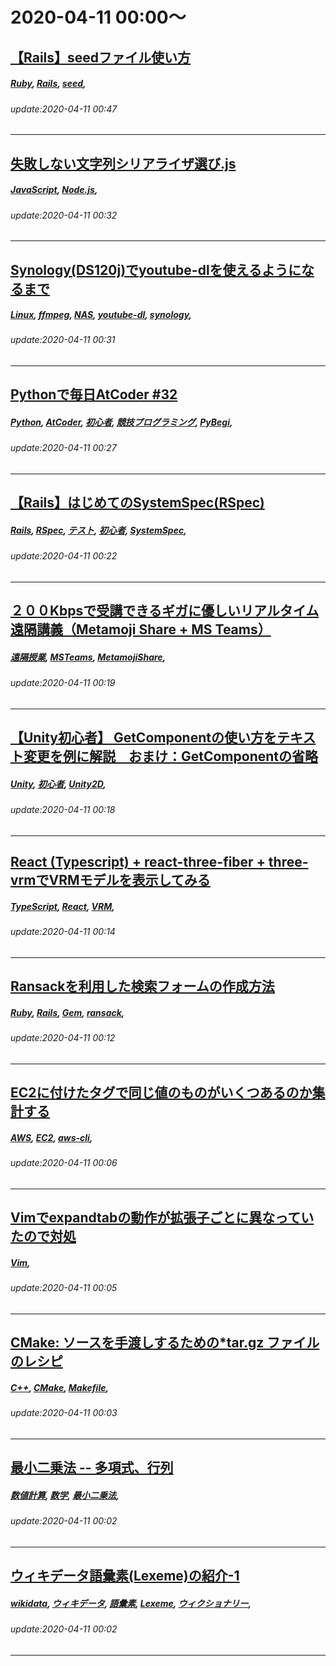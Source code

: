 # 2020-04-11 00:00～
## [【Rails】seedファイル使い方](https://qiita.com/hiroaki_nkj/items/c1c4186f3ec6b80440bd)
##### [Ruby](https://qiita.com/tags/Ruby), [Rails](https://qiita.com/tags/Rails), [seed](https://qiita.com/tags/seed), 
###### update:2020-04-11 00:47
---
## [失敗しない文字列シリアライザ選び.js](https://qiita.com/ayatty/items/d63a0afdbca16af8b157)
##### [JavaScript](https://qiita.com/tags/JavaScript), [Node.js](https://qiita.com/tags/Node.js), 
###### update:2020-04-11 00:32
---
## [Synology(DS120j)でyoutube-dlを使えるようになるまで](https://qiita.com/lamolamo/items/0f9d8ef57b5fb102d7f6)
##### [Linux](https://qiita.com/tags/Linux), [ffmpeg](https://qiita.com/tags/ffmpeg), [NAS](https://qiita.com/tags/NAS), [youtube-dl](https://qiita.com/tags/youtube-dl), [synology](https://qiita.com/tags/synology), 
###### update:2020-04-11 00:31
---
## [Pythonで毎日AtCoder #32](https://qiita.com/taxfree_python/items/01f120b190a72a22b198)
##### [Python](https://qiita.com/tags/Python), [AtCoder](https://qiita.com/tags/AtCoder), [初心者](https://qiita.com/tags/初心者), [競技プログラミング](https://qiita.com/tags/競技プログラミング), [PyBegi](https://qiita.com/tags/PyBegi), 
###### update:2020-04-11 00:27
---
## [【Rails】はじめてのSystemSpec(RSpec)](https://qiita.com/hiro266/items/e1ad9ab39811aa1cf312)
##### [Rails](https://qiita.com/tags/Rails), [RSpec](https://qiita.com/tags/RSpec), [テスト](https://qiita.com/tags/テスト), [初心者](https://qiita.com/tags/初心者), [SystemSpec](https://qiita.com/tags/SystemSpec), 
###### update:2020-04-11 00:22
---
## [２００Kbpsで受講できるギガに優しいリアルタイム遠隔講義（Metamoji Share + MS Teams）](https://qiita.com/TakekazuKATO/items/4e9c5e4973ed15814b21)
##### [遠隔授業](https://qiita.com/tags/遠隔授業), [MSTeams](https://qiita.com/tags/MSTeams), [MetamojiShare](https://qiita.com/tags/MetamojiShare), 
###### update:2020-04-11 00:19
---
## [【Unity初心者】 GetComponentの使い方をテキスト変更を例に解説　おまけ：GetComponentの省略](https://qiita.com/Maru60014236/items/232047c1695a2c187c14)
##### [Unity](https://qiita.com/tags/Unity), [初心者](https://qiita.com/tags/初心者), [Unity2D](https://qiita.com/tags/Unity2D), 
###### update:2020-04-11 00:18
---
## [React (Typescript) + react-three-fiber + three-vrmでVRMモデルを表示してみる](https://qiita.com/sskmy1024y/items/949bd7ac26ea06a6ab9e)
##### [TypeScript](https://qiita.com/tags/TypeScript), [React](https://qiita.com/tags/React), [VRM](https://qiita.com/tags/VRM), 
###### update:2020-04-11 00:14
---
## [Ransackを利用した検索フォームの作成方法](https://qiita.com/yohei_vlog/items/2c0ab8ed62fe12f42db1)
##### [Ruby](https://qiita.com/tags/Ruby), [Rails](https://qiita.com/tags/Rails), [Gem](https://qiita.com/tags/Gem), [ransack](https://qiita.com/tags/ransack), 
###### update:2020-04-11 00:12
---
## [EC2に付けたタグで同じ値のものがいくつあるのか集計する](https://qiita.com/hayayu0/items/dd76314cd4c91ec990a7)
##### [AWS](https://qiita.com/tags/AWS), [EC2](https://qiita.com/tags/EC2), [aws-cli](https://qiita.com/tags/aws-cli), 
###### update:2020-04-11 00:06
---
## [Vimでexpandtabの動作が拡張子ごとに異なっていたので対処](https://qiita.com/kent77/items/0c798c937364665f7a68)
##### [Vim](https://qiita.com/tags/Vim), 
###### update:2020-04-11 00:05
---
## [CMake: ソースを手渡しするための*tar.gz ファイルのレシピ](https://qiita.com/yuuka-kanakubo/items/92773de8c5e21f4b704b)
##### [C++](https://qiita.com/tags/C++), [CMake](https://qiita.com/tags/CMake), [Makefile](https://qiita.com/tags/Makefile), 
###### update:2020-04-11 00:03
---
## [最小二乗法 -- 多項式、行列](https://qiita.com/kgsk1914/items/6b141906501b411a0b37)
##### [数値計算](https://qiita.com/tags/数値計算), [数学](https://qiita.com/tags/数学), [最小二乗法](https://qiita.com/tags/最小二乗法), 
###### update:2020-04-11 00:02
---
## [ウィキデータ語彙素(Lexeme)の紹介-1 ](https://qiita.com/higa4/items/f0ecd4bfdec10ce86285)
##### [wikidata](https://qiita.com/tags/wikidata), [ウィキデータ](https://qiita.com/tags/ウィキデータ), [語彙素](https://qiita.com/tags/語彙素), [Lexeme](https://qiita.com/tags/Lexeme), [ウィクショナリー](https://qiita.com/tags/ウィクショナリー), 
###### update:2020-04-11 00:02
---





